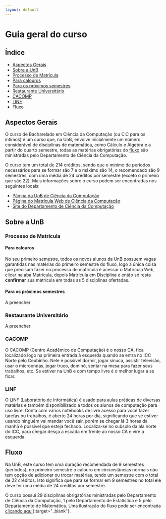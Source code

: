```yaml
---
layout: default
---
```


# Guia geral do curso

## Índice
- [Aspectos Gerais](#aspectos-gerais)
- [Sobre a UnB](#sobre-a-unb)
 - [Processo de Matrícula](#processo-de-matrícula)
  - [Para calouros](#para-calouros)
  - [Para os próximos semestres](#para-os-próximos-semestres)
 - [Restaurante Universitário](#ru)
 - [CACOMP](#cacomp)
 - [LINF](#linf)
- [Fluxo](#fluxo)

## [](#aspectos-gerais)Aspectos Gerais

O curso de Bacharelado em Ciência da Computação (ou CiC para os íntimos) é um curso que, na UnB, envolve inicialmente um número considerável de disciplinas de matemática, como Cálculo e Álgebra e a partir do quarto semestre, todas as matérias obrigatórias do [fluxo](#fluxo) são ministradas pelo Departamento de Ciência da Computação.

O curso tem um total de 214 créditos, sendo que o mínimo de períodos necessários para se formar são 7 e o máximo são 14, o recomendado são 9 semestres, com uma média de 24 créditos por semestre (exceto o primeiro que são 22). Mais informações sobre o curso podem ser encontradas nos seguintes locais:
 * [Página da UnB de Ciência da Computação](http://www.unb2.unb.br/aluno_de_graduacao/cursos/ciencia_da_computacao)
 * [Página do Matrícula Web de Ciência da Computação](https://matriculaweb.unb.br/graduacao/curso_dados.aspx?cod=370)
 * [Site do Departamento de Ciência da Computação](http://www.cic.unb.br/)

## [](#sobre-a-unb)Sobre a UnB

### Processo de Matrícula

#### Para calouros

No seu primeiro semestre, todos os novos alunos da UnB possuem vagas garantidas nas matérias do primeiro semestre do fluxo, logo a única coisa que precisam fazer no processo de matrícula é acessar o Matrícula Web, clicar na aba Matrícula, depois Matrícula em Disciplina e então só resta **confirmar** sua matrícula em todas as 5 disciplinas ofertadas.

#### Para os próximos semestres

A preencher

### Restaurante Universitário

A preencher

### CACOMP

O CACOMP (Centro Acadêmico de Computação) é o nosso CA, fica localizado logo na primeira entrada à esquerda quando se entra no ICC Norte pelo Ceubinho. Nele é possível dormir, jogar sinuca, assistir televisão, usar o microondas, jogar truco, dominó, sentar na mesa para fazer seus trabalhos, etc. Se estiver na UnB e com tempo livre é o melhor lugar a se ficar.

### LINF

O LINF (Laboratório de Informática) é usado para aulas práticas de diversas matérias e também disponibilizado a todos os alunos de computação para uso livre. Conta com vários notebooks de livre acesso para você fazer tarefas ou trabalhos, é aberto 24 horas por dia, significando que se estiver usando ninguém vai mandar você sair, porém se chegar lá 3 horas da manhã é possível que esteja fechado. Localiza-se no subsolo da ala norte do ICC, para chegar desça a escada em frente ao nosso CA e vire a esquerda. 

## [](#fluxo)Fluxo

Na UnB, este curso tem uma duração recomendada de 9 semestres (períodos), no primeiro semestre o calouro em circunstâncias normais não tem opção de adicionar ou trocar matérias, tendo um semestre com o total de 22 créditos. Isto significa que para se formar em 9 semestres no total ele deve ter uma média de 24 créditos por semestre.

O curso possui 29 disciplinas obrigatórias ministradas pelo Departamento de Ciência da Computação, 1 pelo Departamento de Estatística e 5 pelo Departamento de Matemática. Uma ilustração do fluxo pode ser encontrada [clicando aqui](/assets/img/fluxo.jpg){:target="_blank"}.
